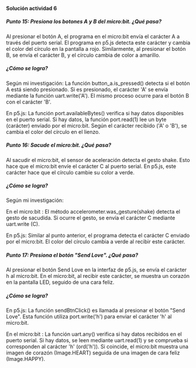 #### Solución actividad 6

##### Punto 15: Presiona los botones A y B del micro:bit. ¿Qué pasa?
Al presionar el botón A, el programa en el micro:bit envía el carácter A a través del puerto serial. El programa en p5.js detecta este carácter y cambia el color del círculo en la pantalla a rojo. Similarmente, al presionar el botón B, se envía el carácter B, y el círculo cambia de color a amarillo.

##### ¿Cómo se logra?
Según mi investigación:
La función button_a.is_pressed() detecta si el botón A está siendo presionado.
Si es presionado, el carácter 'A' se envía mediante la función uart.write('A').
El mismo proceso ocurre para el botón B con el carácter 'B'.

En p5.js:
La función port.availableBytes() verifica si hay datos disponibles en el puerto serial.
Si hay datos, la función port.read(1) lee un byte (carácter) enviado por el micro:bit.
Según el carácter recibido ('A' o 'B'), se cambia el color del círculo en el lienzo.

##### Punto 16: Sacude el micro:bit. ¿Qué pasa?
Al sacudir el micro:bit, el sensor de aceleración detecta el gesto shake. Esto hace que el micro:bit envíe el carácter C al puerto serial. En p5.js, este carácter hace que el círculo cambie su color a verde.

##### ¿Cómo se logra?
Según mi investigación:

En el micro:bit :
El método accelerometer.was_gesture(shake) detecta el gesto de sacudida.
Si ocurre el gesto, se envía el carácter C mediante uart.write (C).

En p5.js:
Similar al punto anterior, el programa detecta el carácter C enviado por el micro:bit.
El color del círculo cambia a verde al recibir este carácter.

##### Punto 17: Presiona el botón "Send Love". ¿Qué pasa?
Al presionar el botón Send Love en la interfaz de p5.js, se envía el carácter h al micro:bit. En el micro:bit, al recibir este carácter, se muestra un corazón en la pantalla LED, seguido de una cara feliz.

##### ¿Cómo se logra?

En p5.js:
La función sendBtnClick() es llamada al presionar el botón "Send Love".
Esta función utiliza port.write('h') para enviar el carácter 'h' al micro:bit.

En el micro:bit :
La función uart.any() verifica si hay datos recibidos en el puerto serial.
Si hay datos, se leen mediante uart.read(1) y se comprueba si corresponden al carácter 'h' (ord('h')).
Si coincide, el micro:bit muestra una imagen de corazón (Image.HEART) seguida de una imagen de cara feliz (Image.HAPPY).





